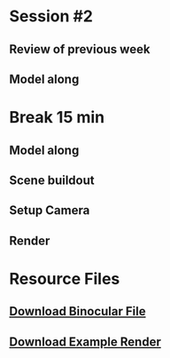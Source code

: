 # Session #2 

## Review of previous week

## Model along

# Break 15 min 

## Model along

## Scene buildout

## Setup Camera 

## Render

# Resource Files

## [Download Binocular File](dl/Binoculars/bin.blend)
## [Download Example Render](dl/Binoculars/bin.png)